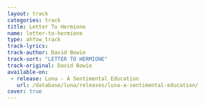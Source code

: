 ```yaml
---
layout: track
categories: track
title: Letter To Hermione
name: letter-to-hermione
type: ahfow_track
track-lyrics: 
track-author: David Bowie
track-sort: "LETTER TO HERMIONE"
track-original: David Bowie
available-on:
 - release: Luna - A Sentimental Education
   url: /database/luna/releases/luna-a-sentimental-education/
cover: true
---
```

